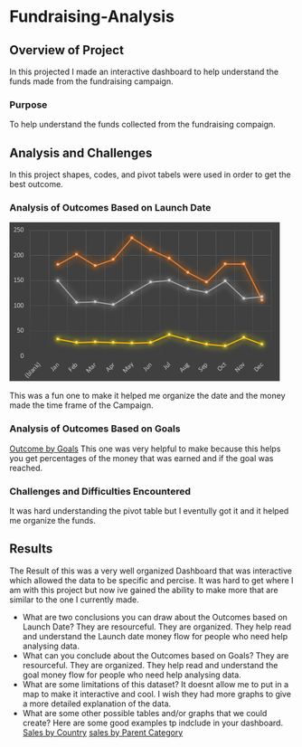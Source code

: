 # Fundraising-Analysis
## Overview of Project
In this projected I made an interactive dashboard to help understand the funds made from the fundraising campaign.
### Purpose
To help understand the funds collected from the fundraising compaign.

## Analysis and Challenges
In this project shapes, codes, and pivot tabels were used in order to get the best outcome.  
### Analysis of Outcomes Based on Launch Date
![Outcome by Launch Date](Resouces/outcomes_ld.png)

This was a fun one to make it helped me organize the date and the money made the time frame of the Campaign.
### Analysis of Outcomes Based on Goals
[Outcome by Goals](Resouces/outcome_goal.png)
This one was very helpful to make because this helps you get percentages of the money that was earned and if the goal was reached. 
### Challenges and Difficulties Encountered
It was hard understanding the pivot table but I eventully got it and it helped me organize the funds.
## Results
The Result of this was a very well organized Dashboard that was interactive which allowed the data to be specific and percise. It was hard to get where I am with this project but now ive gained the ability to make more that are similar to the one I currently made. 
- What are two conclusions you can draw about the Outcomes based on Launch Date?
They are resourceful. They are organized. They help read and understand the Launch date money flow for people who need help analysing data. 
- What can you conclude about the Outcomes based on Goals?
They are resourceful. They are organized. They help read and understand the goal money flow for people who need help analysing data. 
- What are some limitations of this dataset?
It doesnt allow me to put in a map to make it interactive and cool. I wish they had more graphs to give a more detailed explanation of the data. 
- What are some other possible tables and/or graphs that we could create?
Here are some good examples tp indclude in your dashboard. [Sales by Country](Resouces/sales_country.png) [sales by Parent Category](Resouces/sales_pc.png)
